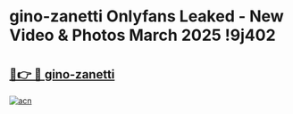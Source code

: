 # gino-zanetti Onlyfans Leaked - New Video & Photos March 2025 !9j402

# <h2><a href="https://n03a2z.iuczelnia.edu.pl?title=gino-zanetti&ref=9j402">🔗👉 🔴 gino-zanetti</a></h2>

[![acn](https://github.com/user-attachments/assets/0f9c940e-d8b0-45ae-aac7-cd30a18b3e1c)](https://n03a2z.iuczelnia.edu.pl?title=gino-zanetti&ref=9j402)

